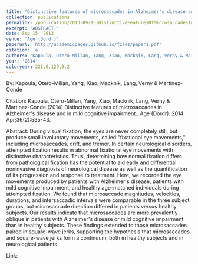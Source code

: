 ```yaml
---
title: "Distinctive features of microsaccades in Alzheimer's disease and in mild cognitive impairment."
collection: publications
permalink: /publication/2013-09-15-DistinctiveFeaturesOfMicrosaccadesInAlzheimer_sDiseaseAndInMild
excerpt: 'ABSTRACT.'
date: Sep 15, 2013
venue: 'Age (Dordr)'
paperurl: 'http://academicpages.github.io/files/paper1.pdf'
citation: 'a'
authors: 'Kapoula, Otero-Millan, Yang, Xiao, Macknik, Lang, Verny & Martinez-Conde'
year: '2014'
coloryear: 221,0,129,0.2
---
```


By: Kapoula, Otero-Millan, Yang, Xiao, Macknik, Lang, Verny & Martinez-Conde

Citation: Kapoula, Otero-Millan, Yang, Xiao, Macknik, Lang, Verny & Martinez-Conde (2014) Distinctive features of microsaccades in Alzheimer's disease and in mild cognitive impairment.. Age (Dordr). 2014 Apr;36(2):535-43. 

Abstract: During visual fixation, the eyes are never completely still, but produce small involuntary movements, called "fixational eye movements," including microsaccades, drift, and tremor. In certain neurological disorders, attempted fixation results in abnormal fixational eye movements with distinctive characteristics. Thus, determining how normal fixation differs from pathological fixation has the potential to aid early and differential noninvasive diagnosis of neurological disease as well as the quantification of its progression and response to treatment. Here, we recorded the eye movements produced by patients with Alzheimer's disease, patients with mild cognitive impairment, and healthy age-matched individuals during attempted fixation. We found that microsaccade magnitudes, velocities, durations, and intersaccadic intervals were comparable in the three subject groups, but microsaccade direction differed in patients versus healthy subjects. Our results indicate that microsaccades are more prevalently oblique in patients with Alzheimer's disease or mild cognitive impairment than in healthy subjects. These findings extended to those microsaccades paired in square-wave jerks, supporting the hypothesis that microsaccades and square-wave jerks form a continuum, both in healthy subjects and in neurological patients

Link: 
